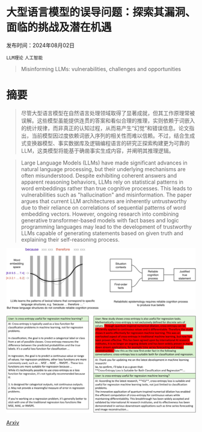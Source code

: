 # 大型语言模型的误导问题：探索其漏洞、面临的挑战及潜在机遇

发布时间：2024年08月02日

`LLM理论` `人工智能`

> Misinforming LLMs: vulnerabilities, challenges and opportunities

# 摘要

> 尽管大型语言模型在自然语言处理领域取得了显著成就，但其工作原理常被误解。这些模型虽能提供连贯的答案和看似合理的推理，实则依赖于词嵌入的统计规律，而非真正的认知过程，从而易产生“幻觉”和错误信息。论文指出，当前模型因过度依赖词嵌入序列的相关性而难以信赖。不过，结合生成式变换器模型、事实数据库及逻辑编程语言的研究正探索构建更为可靠的LLM，这类模型将能基于确凿事实生成内容，并阐明其推理逻辑。

> Large Language Models (LLMs) have made significant advances in natural language processing, but their underlying mechanisms are often misunderstood. Despite exhibiting coherent answers and apparent reasoning behaviors, LLMs rely on statistical patterns in word embeddings rather than true cognitive processes. This leads to vulnerabilities such as "hallucination" and misinformation. The paper argues that current LLM architectures are inherently untrustworthy due to their reliance on correlations of sequential patterns of word embedding vectors. However, ongoing research into combining generative transformer-based models with fact bases and logic programming languages may lead to the development of trustworthy LLMs capable of generating statements based on given truth and explaining their self-reasoning process.

![大型语言模型的误导问题：探索其漏洞、面临的挑战及潜在机遇](../../../paper_images/2408.01168/x1.png)

![大型语言模型的误导问题：探索其漏洞、面临的挑战及潜在机遇](../../../paper_images/2408.01168/x2.png)

[Arxiv](https://arxiv.org/abs/2408.01168)